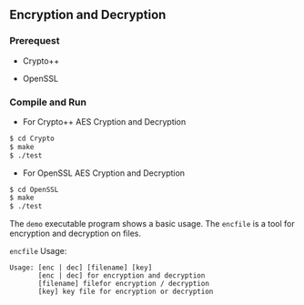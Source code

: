 ## Encryption and Decryption

### Prerequest

* Crypto++

* OpenSSL

### Compile and Run

* For Crypto++ AES Cryption and Decryption

```sh
$ cd Crypto
$ make
$ ./test
```

* For OpenSSL AES Cryption and Decryption

```sh
$ cd OpenSSL
$ make
$ ./test
```

The `demo` executable program shows a basic usage. The `encfile` is a tool for encryption and decryption on files.

`encfile` Usage:

```
Usage: [enc | dec] [filename] [key]
       [enc | dec] for encryption and decryption
       [filename] filefor encryption / decryption
       [key] key file for encryption or decryption
```